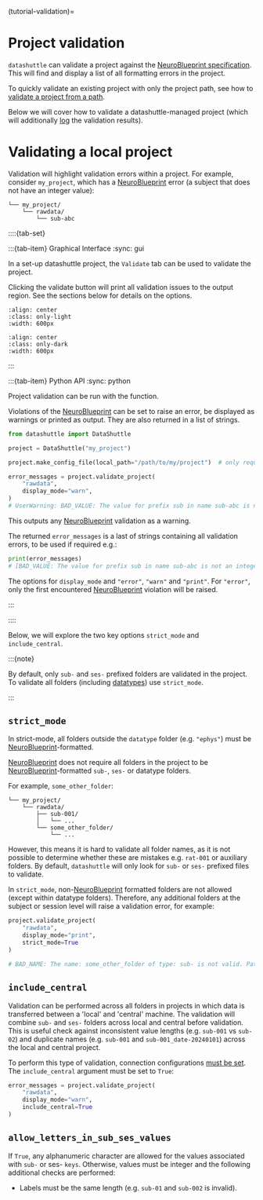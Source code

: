 (tutorial-validation)=

# Project validation

``datashuttle`` can validate a project against the
[NeuroBlueprint specification](https://neuroblueprint.neuroinformatics.dev/latest/specification.html).
This will find and display a list of all formatting errors in the project.

To quickly validate an existing project with only the project path, see how to [validate a project from a path](validate-project-from-path).

Below we will cover how to validate a datashuttle-managed project
(which will additionally [log](how-to-read-the-logs) the validation results).

# Validating a local project

Validation will highlight validation errors within a project. For example, consider
``my_project``, which has a [NeuroBlueprint](https://neuroblueprint.neuroinformatics.dev/latest/index.html)
error (a subject that does not have an integer value):

```shell
└── my_project/
    └── rawdata/
        └── sub-abc
```

::::{tab-set}

:::{tab-item} Graphical Interface
:sync: gui

In a set-up datashuttle project, the `Validate` tab
can be used to validate the project.

Clicking the validate button will print all validation
issues to the output region. See the sections below
for details on the options.

```{image} /_static/screenshots/tutorial-validation-light.png
:align: center
:class: only-light
:width: 600px
```

```{image} /_static/screenshots/tutorial-validation-dark.png
:align: center
:class: only-dark
:width: 600px
```

:::

:::{tab-item} Python API
:sync: python


Project validation can be run with the [](datashuttle.DataShuttle.validate_project) function.

Violations of the [NeuroBlueprint](https://neuroblueprint.neuroinformatics.dev/latest/index.html) can be set to raise an error, be displayed as warnings or printed as output.
They are also returned in a list of strings.

```python
from datashuttle import DataShuttle

project = DataShuttle("my_project")

project.make_config_file(local_path="/path/to/my/project")  # only required once, on initial project set up

error_messages = project.validate_project(
    "rawdata",
    display_mode="warn",
)
# UserWarning: BAD_VALUE: The value for prefix sub in name sub-abc is not an integer. Path: <path to folder>
```

This outputs any [NeuroBlueprint](https://neuroblueprint.neuroinformatics.dev/latest/index.html) validation as a warning.

The returned ``error_messages`` is a last of strings containing all validation errors, to be used if required e.g.:

```python
print(error_messages)
# [BAD_VALUE: The value for prefix sub in name sub-abc is not an integer. Path: <path to folder>]
```

The options for `display_mode` and ``"error"``, ``"warn"`` and ``"print"``.
For `"error"`, only the first  encountered [NeuroBlueprint](https://neuroblueprint.neuroinformatics.dev/latest/index.html) violation will be raised.

:::

::::

Below, we will explore the two key options ``strict_mode`` and ``include_central``.

:::{note}

By default, only ``sub-`` and ``ses-`` prefixed folders are validated
in the project. To validate all folders (including
[datatypes](https://neuroblueprint.neuroinformatics.dev/latest/specification.html#datatype))
use ``strict_mode``.

:::

## ``strict_mode``

In strict-mode, all folders outside the ``datatype`` folder (e.g. ``"ephys"``)
must be [NeuroBlueprint](https://neuroblueprint.neuroinformatics.dev/latest/index.html)-formatted.

[NeuroBlueprint](https://neuroblueprint.neuroinformatics.dev/latest/index.html) does not require all folders in the project to be [NeuroBlueprint](https://neuroblueprint.neuroinformatics.dev/latest/index.html)-formatted ``sub-``, ``ses-`` or
datatype folders.

For example, ``some_other_folder``:

```shell
└── my_project/
    └── rawdata/
        ├── sub-001/
        │   └── ...
        └── some_other_folder/
            └── ...
```

However, this means it is hard to validate all folder names, as it is not possible to determine whether
these are mistakes e.g. ``rat-001`` or auxiliary folders. By default, ``datashuttle`` will only look for
``sub-`` or ``ses-`` prefixed files to validate.

In ``strict_mode``, non-[NeuroBlueprint](https://neuroblueprint.neuroinformatics.dev/latest/index.html) formatted folders are not allowed (except within datatype folders).
Therefore, any additional folders at the subject or session level will raise a validation error, for example:

```python
project.validate_project(
    "rawdata",
    display_mode="print",
    strict_mode=True
)

# BAD_NAME: The name: some_other_folder of type: sub- is not valid. Path: <path to folder>

```

## ``include_central``

Validation can be performed across all folders in projects in which data is transferred
between a 'local' and 'central' machine. The validation will combine ``sub-`` and ``ses-``
folders across local and central before validation. This is useful check against inconsistent value lengths
(e.g. `sub-001` vs `sub-02`) and duplicate names (e.g. ``sub-001`` and ``sub-001_date-20240101``) across
the local and central project.

To perform this type of validation, connection configurations [must be set](set-up-a-project-for-transfer).
The ``include_central`` argument must be set to ``True``:

```python
error_messages = project.validate_project(
    "rawdata",
    display_mode="warn",
    include_central=True
)
```


## ``allow_letters_in_sub_ses_values``

If `True`, any alphanumeric character are allowed for the values associated with `sub-` or ses- `keys`.
Otherwise, values must be integer and the following additional checks are performed:

- Labels must be the same length (e.g. `sub-01` and `sub-002` is invalid).
